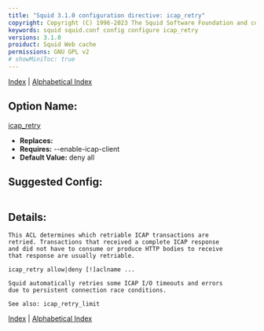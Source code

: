 ```yaml
---
title: "Squid 3.1.0 configuration directive: icap_retry"
copyright: Copyright (C) 1996-2023 The Squid Software Foundation and contributors
keywords: squid squid.conf config configure icap_retry
versions: 3.1.0
proiduct: Squid Web cache
permissions: GNU GPL v2
# showMiniToc: true
---
```

[Index](index#toc_icap_retry) | [Alphabetical Index](index_all#toc_icap_retry)

## Option Name:
[icap_retry](#icap_retry)
 * **Replaces:** 
 * **Requires:** --enable-icap-client
 * **Default Value:** deny all


## Suggested Config:
```plaintext

```

## Details:

	This ACL determines which retriable ICAP transactions are
	retried. Transactions that received a complete ICAP response
	and did not have to consume or produce HTTP bodies to receive
	that response are usually retriable.

	icap_retry allow|deny [!]aclname ...

	Squid automatically retries some ICAP I/O timeouts and errors
	due to persistent connection race conditions.

	See also: icap_retry_limit



[Index](index#toc_icap_retry) | [Alphabetical Index](index_all#toc_icap_retry)

